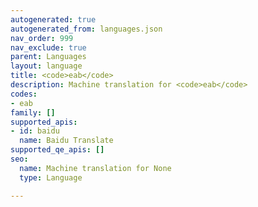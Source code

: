 ```yaml
---
autogenerated: true
autogenerated_from: languages.json
nav_order: 999
nav_exclude: true
parent: Languages
layout: language
title: <code>eab</code>
description: Machine translation for <code>eab</code>
codes:
- eab
family: []
supported_apis:
- id: baidu
  name: Baidu Translate
supported_qe_apis: []
seo:
  name: Machine translation for None
  type: Language

---
```


